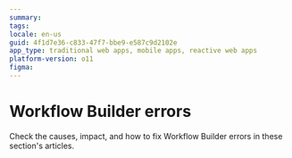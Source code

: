 ```yaml
---
summary:
tags:
locale: en-us
guid: 4f1d7e36-c833-47f7-bbe9-e587c9d2102e
app_type: traditional web apps, mobile apps, reactive web apps
platform-version: o11
figma:
---
```


# Workflow Builder errors

Check the causes, impact, and how to fix Workflow Builder errors in these section's articles.
